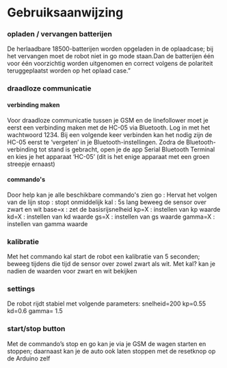 # Gebruiksaanwijzing

### opladen / vervangen batterijen
De herlaadbare 18500-batterijen worden opgeladen in de oplaadcase; bij het vervangen moet de robot niet in go mode staan.Dan de batterijen één voor één voorzichtig worden uitgenomen en correct volgens de polariteit teruggeplaatst worden op het oplaad case.”

### draadloze communicatie
#### verbinding maken
Voor draadloze communicatie tussen je GSM en de linefollower moet je eerst een verbinding maken met de HC-05 via Bluetooth. Log in met het wachtwoord 1234. Bij een volgende keer verbinden kan het nodig zijn de HC-05 eerst te ‘vergeten’ in je Bluetooth-instellingen. Zodra de Bluetooth-verbinding tot stand is gebracht, open je de app Serial Bluetooth Terminal en kies je het apparaat ‘HC-05’ (dit is het enige apparaat met een groen streepje ernaast)

#### commando's
Door help kan je alle beschikbare commando's zien
go : Hervat het volgen van de lijn
stop : stopt onmiddelijk
kal : 5s lang beweeg de sensor over zwart en wit
base=x : zet de basisrijsnelheid
kp=X : instellen van kp waarde
kd=X : instellen van kd waarde
gs=X : instellen van gs waarde
gamma=X : instellen van gamma waarde

### kalibratie
Met het commando kal start de robot een kalibratie van 5 seconden; beweeg tijdens die tijd de sensor over zowel zwart als wit. Met kal? kan je nadien de waarden voor zwart en wit bekijken
### settings
De robot rijdt stabiel met volgende parameters:
snelheid=200
kp=0.55
kd=0.6
gamma= 1.5


### start/stop button
Met de commando’s stop en go kan je via je GSM de wagen starten en stoppen; daarnaast kan je de auto ook laten stoppen met de resetknop op de Arduino zelf
